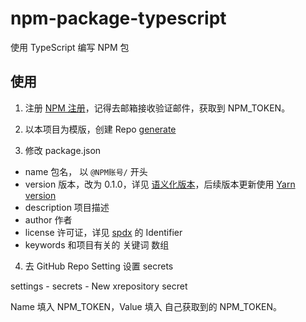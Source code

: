 # npm-package-typescript

使用 TypeScript 编写 NPM 包

## 使用

1. 注册 [NPM 注册](https://www.npmjs.com)，记得去邮箱接收验证邮件，获取到 NPM_TOKEN。

2. 以本项目为模版，创建 Repo [generate](https://github.com/117503445/npm-package-typescript/generate)

3. 修改 package.json

- name 包名， 以 `@NPM账号/` 开头
- version 版本，改为 0.1.0，详见 [语义化版本](https://semver.org/lang/zh-CN)，后续版本更新使用 [Yarn version](https://yarnpkg.com/cli/version)
- description 项目描述
- author 作者
- license 许可证，详见 [spdx](https://spdx.org/licenses) 的 Identifier
- keywords 和项目有关的 关键词 数组

4. 去 GitHub Repo Setting 设置 secrets

settings - secrets - New xrepository secret

Name 填入 NPM_TOKEN，Value 填入 自己获取到的 NPM_TOKEN。
